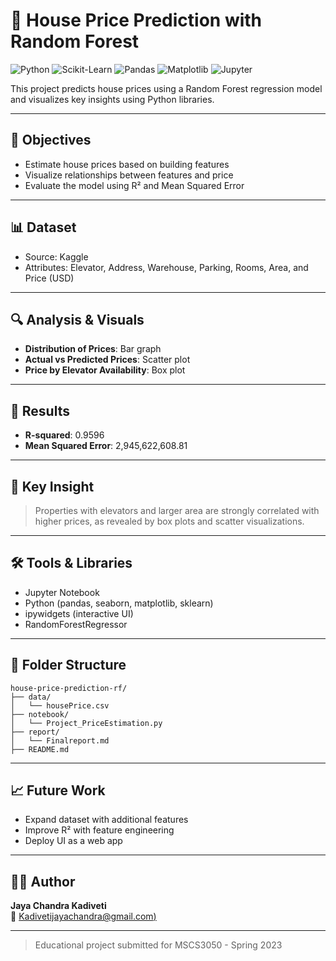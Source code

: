 # 🏡 House Price Prediction with Random Forest

![Python](https://img.shields.io/badge/Python-3.8-blue?logo=python)
![Scikit-Learn](https://img.shields.io/badge/Scikit--Learn-Model-orange?logo=scikit-learn)
![Pandas](https://img.shields.io/badge/Pandas-Data--Handling-purple?logo=pandas)
![Matplotlib](https://img.shields.io/badge/Matplotlib-Visualization-yellow?logo=matplotlib)
![Jupyter](https://img.shields.io/badge/Jupyter-Notebook-lightgrey?logo=jupyter)


This project predicts house prices using a Random Forest regression model and visualizes key insights using Python libraries.

---

## 🎯 Objectives
- Estimate house prices based on building features
- Visualize relationships between features and price
- Evaluate the model using R² and Mean Squared Error

---

## 📊 Dataset
- Source: Kaggle
- Attributes: Elevator, Address, Warehouse, Parking, Rooms, Area, and Price (USD)

---

## 🔍 Analysis & Visuals
- **Distribution of Prices**: Bar graph
- **Actual vs Predicted Prices**: Scatter plot
- **Price by Elevator Availability**: Box plot

---

## 🧠 Results
- **R-squared**: 0.9596
- **Mean Squared Error**: 2,945,622,608.81

---

## 📌 Key Insight

> Properties with elevators and larger area are strongly correlated with higher prices, as revealed by box plots and scatter visualizations.

---

## 🛠 Tools & Libraries
- Jupyter Notebook
- Python (pandas, seaborn, matplotlib, sklearn)
- ipywidgets (interactive UI)
- RandomForestRegressor

---

## 📁 Folder Structure
```
house-price-prediction-rf/
├── data/
│   └── housePrice.csv
├── notebook/
│   └── Project_PriceEstimation.py
├── report/
│   └── Finalreport.md  
├── README.md
```

---

## 📈 Future Work
- Expand dataset with additional features
- Improve R² with feature engineering
- Deploy UI as a web app

---

## 👨‍💻 Author
**Jaya Chandra Kadiveti**  
📧 [Kadivetijayachandra@gmail.com)](mailto:Kadivetijayachandra@gmail.com)

---

> Educational project submitted for MSCS3050 - Spring 2023
